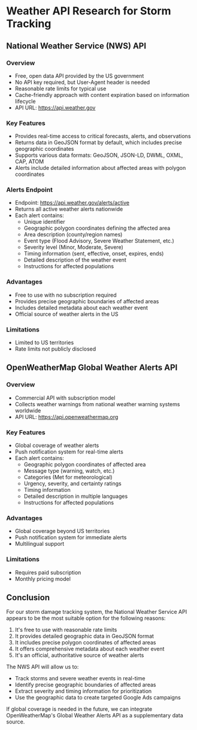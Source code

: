 # Weather API Research for Storm Tracking

## National Weather Service (NWS) API

### Overview
- Free, open data API provided by the US government
- No API key required, but User-Agent header is needed
- Reasonable rate limits for typical use
- Cache-friendly approach with content expiration based on information lifecycle
- API URL: https://api.weather.gov

### Key Features
- Provides real-time access to critical forecasts, alerts, and observations
- Returns data in GeoJSON format by default, which includes precise geographic coordinates
- Supports various data formats: GeoJSON, JSON-LD, DWML, OXML, CAP, ATOM
- Alerts include detailed information about affected areas with polygon coordinates

### Alerts Endpoint
- Endpoint: https://api.weather.gov/alerts/active
- Returns all active weather alerts nationwide
- Each alert contains:
  - Unique identifier
  - Geographic polygon coordinates defining the affected area
  - Area description (county/region names)
  - Event type (Flood Advisory, Severe Weather Statement, etc.)
  - Severity level (Minor, Moderate, Severe)
  - Timing information (sent, effective, onset, expires, ends)
  - Detailed description of the weather event
  - Instructions for affected populations

### Advantages
- Free to use with no subscription required
- Provides precise geographic boundaries of affected areas
- Includes detailed metadata about each weather event
- Official source of weather alerts in the US

### Limitations
- Limited to US territories
- Rate limits not publicly disclosed

## OpenWeatherMap Global Weather Alerts API

### Overview
- Commercial API with subscription model
- Collects weather warnings from national weather warning systems worldwide
- API URL: https://api.openweathermap.org

### Key Features
- Global coverage of weather alerts
- Push notification system for real-time alerts
- Each alert contains:
  - Geographic polygon coordinates of affected area
  - Message type (warning, watch, etc.)
  - Categories (Met for meteorological)
  - Urgency, severity, and certainty ratings
  - Timing information
  - Detailed description in multiple languages
  - Instructions for affected populations

### Advantages
- Global coverage beyond US territories
- Push notification system for immediate alerts
- Multilingual support

### Limitations
- Requires paid subscription
- Monthly pricing model

## Conclusion

For our storm damage tracking system, the National Weather Service API appears to be the most suitable option for the following reasons:

1. It's free to use with reasonable rate limits
2. It provides detailed geographic data in GeoJSON format
3. It includes precise polygon coordinates of affected areas
4. It offers comprehensive metadata about each weather event
5. It's an official, authoritative source of weather alerts

The NWS API will allow us to:
- Track storms and severe weather events in real-time
- Identify precise geographic boundaries of affected areas
- Extract severity and timing information for prioritization
- Use the geographic data to create targeted Google Ads campaigns

If global coverage is needed in the future, we can integrate OpenWeatherMap's Global Weather Alerts API as a supplementary data source.
